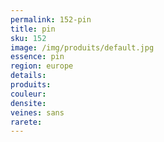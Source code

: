 ```yaml
---
permalink: 152-pin
title: pin
sku: 152
image: /img/produits/default.jpg
essence: pin
region: europe
details: 
produits:
couleur: 
densite: 
veines: sans
rarete: 
---
```

